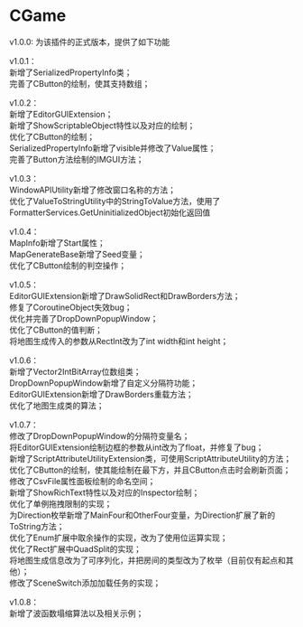 # CGame
v1.0.0: 为该插件的正式版本，提供了如下功能

v1.0.1：\
新增了SerializedPropertyInfo类；\
完善了CButton的绘制，使其支持数组；

v1.0.2：\
新增了EditorGUIExtension；\
新增了ShowScriptableObject特性以及对应的绘制；\
优化了CButton的绘制；\
SerializedPropertyInfo新增了visible并修改了Value属性；\
完善了Button方法绘制的IMGUI方法；

v1.0.3：\
WindowAPIUtility新增了修改窗口名称的方法；\
优化了ValueToStringUtility中的StringToValue方法，使用了FormatterServices.GetUninitializedObject初始化返回值

v1.0.4：\
MapInfo新增了Start属性；\
MapGenerateBase新增了Seed变量；\
优化了CButton绘制的判空操作；

v1.0.5：\
EditorGUIExtension新增了DrawSolidRect和DrawBorders方法；\
修复了CoroutineObject失效bug；\
优化并完善了DropDownPopupWindow；\
优化了CButton的值判断；\
将地图生成传入的参数从RectInt改为了int width和int height；

v1.0.6：\
新增了Vector2IntBitArray位数组类；\
DropDownPopupWindow新增了自定义分隔符功能；\
EditorGUIExtension新增了DrawBorders重载方法；\
优化了地图生成类的算法；

v1.0.7：\
修改了DropDownPopupWindow的分隔符变量名；\
将EditorGUIExtension绘制边框的参数从int改为了float，并修复了bug；\
新增了ScriptAttributeUtilityExtension类，可使用ScriptAttributeUtility的方法；\
优化了CButton的绘制，使其能绘制在最下方，并且CButton点击时会刷新页面；\
修改了CsvFile属性面板绘制的命名空间；\
新增了ShowRichText特性以及对应的Inspector绘制；\
优化了单例拖拽限制的实现；\
为Direction枚举新增了MainFour和OtherFour变量，为Direction扩展了新的ToString方法；\
优化了Enum扩展中取余操作的实现，改为了使用位运算实现；\
优化了Rect扩展中QuadSplit的实现；\
将地图生成信息改为了可序列化，并把房间的类型改为了枚举（目前仅有起点和其他）；\
修改了SceneSwitch添加加载任务的实现；

v1.0.8：\
新增了波函数塌缩算法以及相关示例；
